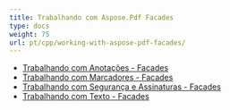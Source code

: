 ```yaml
---
title: Trabalhando com Aspose.Pdf Facades
type: docs
weight: 75
url: pt/cpp/working-with-aspose-pdf-facades/
---
```


- [Trabalhando com Anotações - Facades](/pdf/cpp/working-with-annotations-facades/)
- [Trabalhando com Marcadores - Facades](/pdf/cpp/working-with-bookmarks-facades/)
- [Trabalhando com Segurança e Assinaturas - Facades](/pdf/cpp/working-with-security-and-signatures-facades/)
- [Trabalhando com Texto - Facades](/pdf/cpp/working-with-text-facades/)